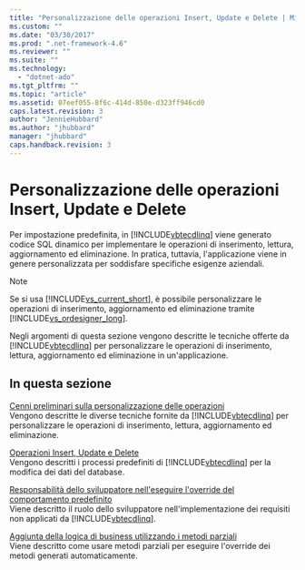```yaml
---
title: "Personalizzazione delle operazioni Insert, Update e Delete | Microsoft Docs"
ms.custom: ""
ms.date: "03/30/2017"
ms.prod: ".net-framework-4.6"
ms.reviewer: ""
ms.suite: ""
ms.technology: 
  - "dotnet-ado"
ms.tgt_pltfrm: ""
ms.topic: "article"
ms.assetid: 07eef055-8f6c-414d-850e-d323ff946cd0
caps.latest.revision: 3
author: "JennieHubbard"
ms.author: "jhubbard"
manager: "jhubbard"
caps.handback.revision: 3
---
```

# Personalizzazione delle operazioni Insert, Update e Delete
Per impostazione predefinita, in [!INCLUDE[vbtecdlinq](../../../../../../includes/vbtecdlinq-md.md)] viene generato codice SQL dinamico per implementare le operazioni di inserimento, lettura, aggiornamento ed eliminazione.  In pratica, tuttavia, l'applicazione viene in genere personalizzata per soddisfare specifiche esigenze aziendali.  
  
> [!NOTE]
>  Se si usa [!INCLUDE[vs_current_short](../../../../../../includes/vs-current-short-md.md)], è possibile personalizzare le operazioni di inserimento, aggiornamento ed eliminazione tramite [!INCLUDE[vs_ordesigner_long](../../../../../../includes/vs-ordesigner-long-md.md)].  
  
 Negli argomenti di questa sezione vengono descritte le tecniche offerte da [!INCLUDE[vbtecdlinq](../../../../../../includes/vbtecdlinq-md.md)] per personalizzare le operazioni di inserimento, lettura, aggiornamento ed eliminazione in un'applicazione.  
  
## In questa sezione  
 [Cenni preliminari sulla personalizzazione delle operazioni](../../../../../../docs/framework/data/adonet/sql/linq/customizing-operations-overview.md)  
 Vengono descritte le diverse tecniche fornite da [!INCLUDE[vbtecdlinq](../../../../../../includes/vbtecdlinq-md.md)] per personalizzare le operazioni di inserimento, lettura, aggiornamento ed eliminazione.  
  
 [Operazioni Insert, Update e Delete](../../../../../../docs/framework/data/adonet/sql/linq/insert-update-and-delete-operations.md)  
 Vengono descritti i processi predefiniti di [!INCLUDE[vbtecdlinq](../../../../../../includes/vbtecdlinq-md.md)] per la modifica dei dati del database.  
  
 [Responsabilità dello sviluppatore nell'eseguire l'override del comportamento predefinito](../../../../../../docs/framework/data/adonet/sql/linq/responsibilities-of-the-developer-in-overriding-default-behavior.md)  
 Viene descritto il ruolo dello sviluppatore nell'implementazione dei requisiti non applicati da [!INCLUDE[vbtecdlinq](../../../../../../includes/vbtecdlinq-md.md)].  
  
 [Aggiunta della logica di business utilizzando i metodi parziali](../../../../../../docs/framework/data/adonet/sql/linq/adding-business-logic-by-using-partial-methods.md)  
 Viene descritto come usare metodi parziali per eseguire l'override dei metodi generati automaticamente.